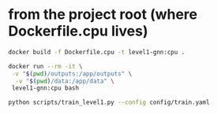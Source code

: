 # from the project root (where Dockerfile.cpu lives)

```bash
docker build -f Dockerfile.cpu -t level1-gnn:cpu .

docker run --rm -it \
 -v "$(pwd)/outputs:/app/outputs" \
  -v "$(pwd)/data:/app/data" \
 level1-gnn:cpu bash
```

```bash
python scripts/train_level1.py --config config/train.yaml
```
